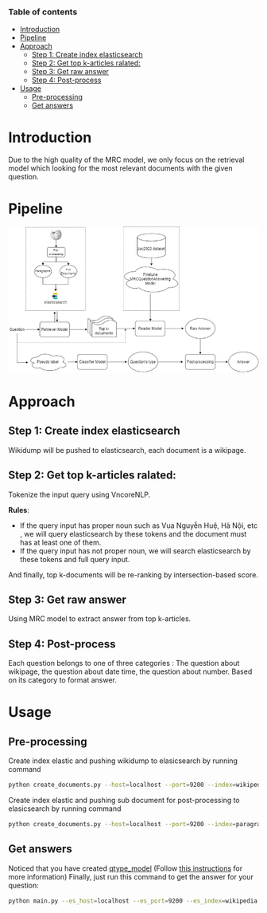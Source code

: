 ### Table of contents
- [ Introduction](#-introduction)
- [ Pipeline](#-pipeline)
- [ Approach](#-approach)
  - [Step 1: Create index elasticsearch](#step-1-create-index-elasticsearch)
  - [Step 2: Get top k-articles ralated:](#step-2-get-top-k-articles-ralated)
  - [Step 3: Get raw answer](#step-3-get-raw-answer)
  - [Step 4: Post-process](#step-4-post-process)
- [ Usage](#-usage)
  - [ Pre-processing](#-pre-processing)
  - [ Get answers](#-get-answers)


# <a name="introduction"></a> Introduction

Due to the high quality of the MRC model, we only focus on the retrieval model which looking for the most relevant documents with the given question.

# <a name="pipeline"></a> Pipeline
<p align="center">
  <img src="./assets/images/qna-pipeline.png">
</p>

# <a name="approach"></a> Approach
## Step 1: Create index elasticsearch
Wikidump will be pushed to elasticsearch, each document is a wikipage.

## Step 2: Get top k-articles ralated:
Tokenize the input query using VncoreNLP.

**Rules**:
- If the query input has proper noun such as Vua Nguyễn Huệ, Hà Nội, etc , we will query elasticsearch by these tokens and the document must has at least one of them.
- If the query input has not proper noun, we will search elasticsearch by these tokens and full query input.

And finally, top k-documents will be re-ranking by intersection-based score.

## Step 3: Get raw answer
Using MRC model to extract answer from top k-articles.

## Step 4: Post-process
Each question belongs to one of three categories : The question about wikipage, the question about date time, the question about number.
Based on its category to format answer.

# <a name="usage"></a> Usage
## <a name="preprocessing"></a> Pre-processing
Create index elastic and pushing wikidump to elasicsearch by running command

```bash
python create_documents.py --host=localhost --port=9200 --index=wikipedia --num_pool=10 --data_path=<YOUR_WIKIDUMP_DATA_PATH>
```

Create index elastic and pushing sub document for post-processing to elasicsearch by running command

```bash
python create_documents.py --host=localhost --port=9200 --index=paragraph --num_pool=10 --data_path=<YOUR_WIKIDUMP_DATA_PATH>
```

## <a name="get-answers"></a> Get answers
Noticed that you have created [ qtype_model](/train/qtype_classifier) (Follow [ this instructions](/train/qtype_classifier/README.md) for more information)
Finally, just run this command to get the answer for your question:
```bash
python main.py --es_host=localhost --es_port=9200 --es_index=wikipedia --es_title_index=paragraph  --es_document_index=wikipedia --classifier_model=<YOUR_CLASSIFY_MODEL_PATH>
```
